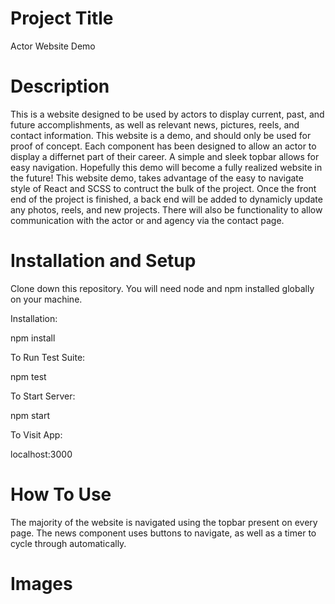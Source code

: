 # Project Title
Actor Website Demo

# Description
This is a website designed to be used by actors to display current, past, and future accomplishments, as well as relevant news, pictures, reels, and contact information. This website is a demo, and should only be used for proof of concept. Each component has been designed to allow an actor to display a differnet part of their career. A simple and sleek topbar allows for easy navigation. Hopefully this demo will become a fully realized website in the future!
This website demo, takes advantage of the easy to navigate style of React and SCSS to contruct the bulk of the project. Once the front end of the project is finished, a back end will be added to dynamicly update any photos, reels, and new projects. There will also be functionality to allow communication with the actor or and agency via the contact page.

# Installation and Setup
Clone down this repository. You will need node and npm installed globally on your machine.

Installation:

npm install

To Run Test Suite:

npm test

To Start Server:

npm start

To Visit App:

localhost:3000

# How To Use
The majority of the website is navigated using the topbar present on every page. The news component uses buttons to navigate, as well as a timer to cycle through automatically.

# Images
